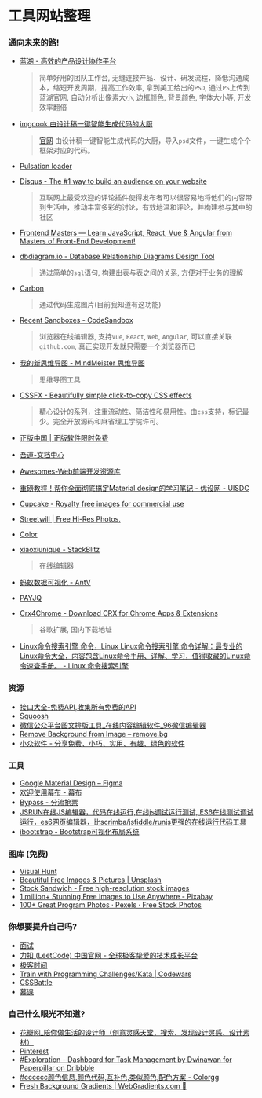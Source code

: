 # 工具网站整理

### 通向未来的路!

- [蓝湖 - 高效的产品设计协作平台](https://lanhuapp.com/?https%3A%2F%2Fwww.baidu.com%2Flink%3Furl=W0kK5yCwWk_c0S9EePkqSxlWFDCuj3XjRYo0Iu5XlkMNIY4HlfyxqhIeT4czq0pb&ck=745.1.99.238.153.248.142.166&shh=www.baidu.com&sht=baiduhome_pg&wd=&eqid=dbc0146c00089bc4000000045b62ac99)

  > 简单好用的团队工作台, 无缝连接产品、设计、研发流程，降低沟通成本，缩短开发周期，提高工作效率, 拿到美工给出的`PSD`, 通过`PS`上传到蓝湖官网, 自动分析出像素大小, 边框颜色, 背景颜色, 字体大小等, 开发效率翻倍

- [imgcook 由设计稿一键智能生成代码的大厨](https://imgcook.taobao.org/)

  > [官网](https://imgcook.taobao.org/) 由设计稿一键智能生成代码的大厨，导入`psd`文件，一键生成个个框架对应的代码。

- [Pulsation loader](https://scrimba.com/c/cnMgQTr)

- [Disqus - The #1 way to build an audience on your website](https://disqus.com/)

  > 互联网上最受欢迎的评论插件使得发布者可以很容易地将他们的内容带到生活中，推动丰富多彩的讨论，有效地温和评论，并构建参与其中的社区

- [Frontend Masters — Learn JavaScript, React, Vue & Angular from Masters of Front-End Development!](https://frontendmasters.com/)

- [dbdiagram.io - Database Relationship Diagrams Design Tool](https://dbdiagram.io/home)

  > 通过简单的`sql`语句, 构建出表与表之间的关系, 方便对于业务的理解

- [Carbon](https://carbon.now.sh)

  > 通过代码生成图片(目前我知道有这功能)

- [Recent Sandboxes - CodeSandbox](https://codesandbox.io/dashboard/recent)

  > 浏览器在线编辑器, 支持`Vue`, `React`, `Web`, `Angular`, 可以直接关联`github.com`, 真正实现开发就只需要一个浏览器而已

- [我的新思维导图 - MindMeister 思维导图](https://www.mindmeister.com/1269177234)

  > 思维导图工具

- [CSSFX - Beautifully simple click-to-copy CSS effects](https://cssfx.dev/)

  > 精心设计的系列，注重流动性、简洁性和易用性。由`css`支持，标记最少。完全开放源码和麻省理工学院许可。

- [正版中国 | 正版软件限时免费](https://getitfree.cn/)

- [吾道-文档中心](https://www.woodo.cn/home/)

- [Awesomes-Web前端开发资源库](https://www.awesomes.cn/)

- [重磅教程！帮你全面彻底搞定Material design的学习笔记 - 优设网 - UISDC](http://www.uisdc.com/comprehensive-material-design-note)

- [Cupcake - Royalty free images for commercial use](http://cupcake.nilssonlee.se/)

- [Streetwill | Free Hi-Res Photos.](http://streetwill.co/)

- [Color](https://color.adobe.com/zh/create)

- [xiaoxiunique - StackBlitz](https://stackblitz.com/@xiaoxiunique)

  > 在线编辑器

- [蚂蚁数据可视化 - AntV](https://antv.antfin.com/zh-cn/index.html)

- [PAYJQ](https://www.payjq.cn/#price)

- [Crx4Chrome - Download CRX for Chrome Apps & Extensions](https://www.crx4chrome.com/)

  > 谷歌扩展, 国内下载地址

- [Linux命令搜索引擎 命令，Linux Linux命令搜索引擎 命令详解：最专业的Linux命令大全，内容包含Linux命令手册、详解、学习，值得收藏的Linux命令速查手册。 - Linux 命令搜索引擎](https://wangchujiang.com/linux-command/)



### 资源

- [接口大全-免费API,收集所有免费的API](https://www.free-api.com/)
- [Squoosh](https://squoosh.app/)
- [微信公众平台图文排版工具_在线内容编辑软件_96微信编辑器](http://bj.96weixin.com/)
- [Remove Background from Image – remove.bg](https://www.remove.bg/)
- [小众软件 - 分享免费、小巧、实用、有趣、绿色的软件](https://www.appinn.com/)

### 工具

- [Google Material Design – Figma](https://www.figma.com/file/rwpqtFgjkIjvIoysCe25in/Google-Material-Design)
- [欢迎使用幕布 - 幕布](https://mubu.com/doccDJiQor7Bw)
- [Bypass - 分流抢票](https://www.bypass.cn/)
- [JSRUN在线JS编辑器，代码在线运行,在线js调试运行测试, ES6在线测试调试运行，es6网页编辑器，比scrimba/jsfiddle/runjs更强的在线运行代码工具](http://jsrun.pro/)
- [ibootstrap - Bootstrap可视化布局系统](http://www.ibootstrap.cn/)


### 图库 (免费)

- [Visual Hunt](https://visualhunt.com/)
- [Beautiful Free Images & Pictures | Unsplash](https://unsplash.com/)
- [Stock Sandwich - Free high-resolution stock images](https://stocksandwich.com/)
- [1 million+ Stunning Free Images to Use Anywhere - Pixabay](https://pixabay.com/)
- [100+ Great Program Photos · Pexels · Free Stock Photos](https://www.pexels.com/search/program/)

### 你想要提升自己吗?

- [面试](https://www.nowcoder.com/3134056)
- [力扣 (LeetCode) 中国官网 - 全球极客挚爱的技术成长平台](https://leetcode-cn.com/)
- [极客时间](https://time.geekbang.org/)
- [Train with Programming Challenges/Kata | Codewars](https://www.codewars.com/join)
- [CSSBattle](https://cssbattle.dev/)
- [慕课](http://www.imooc.com)



### 自己什么眼光不知道?

- [花瓣网_陪你做生活的设计师（创意灵感天堂，搜索、发现设计灵感、设计素材）](https://huaban.com/)
- [Pinterest](https://www.pinterest.com/)
- [#Exploration - Dashboard for Task Management by Dwinawan for Paperpillar on Dribbble](https://dribbble.com/shots/6816310--Exploration-Dashboard-for-Task-Management)
- [#cccccc颜色信息,颜色代码,互补色,类似颜色,配色方案 - Colorgg](https://www.colorgg.com/cccccc)
- [Fresh Background Gradients | WebGradients.com 💎](https://webgradients.com/)